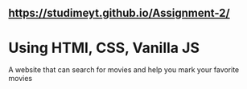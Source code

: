 ## https://studimeyt.github.io/Assignment-2/

# Using HTMl, CSS, Vanilla JS

A website that can search for movies and help you mark your favorite movies
